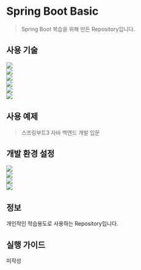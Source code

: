 # Spring Boot Basic
> Spring Boot 복습을 위해 만든 Repository입니다.

## 사용 기술
<img src="https://img.shields.io/badge/Springboot-6DB33F?style=for-the-badge&logo=Springboot&logoColor=white"></br>
<img src="https://img.shields.io/badge/javascript-F7DF1E?style=for-the-badge&logo=javascript&logoColor=white"></br>
<img src="https://img.shields.io/badge/gradle-02303A?style=for-the-badge&logo=gradle&logoColor=white"></br>
<img src="https://img.shields.io/badge/JAVA-007396?style=for-the-badge&logo=Java&logoColor=white"></br>
<img src="https://img.shields.io/badge/JPA-6DB33F?style=for-the-badge&logo=Java&logoColor=white"></br>
<img src="https://img.shields.io/badge/Lombok-AC3922?style=for-the-badge&logo=Java&logoColor=white">

## 사용 예제

> 스프링부트3 자바 백엔드 개발 입문

## 개발 환경 설정

<img src="https://img.shields.io/badge/intellij-000000?style=for-the-badge&logo=intellijidea&logoColor=white"></br>
<img src="https://img.shields.io/badge/Springboot-6DB33F?style=for-the-badge&logo=Springboot&logoColor=white"></br>
<img src="https://img.shields.io/badge/JAVA-007396?style=for-the-badge&logo=Java&logoColor=white"></br>
<img src="https://img.shields.io/badge/H2 Database-0F20F7?style=for-the-badge&logo=Java&logoColor=white"></br>

## 정보
개인적인 학습용도로 사용하는 Repository입니다.

## 실행 가이드
미작성